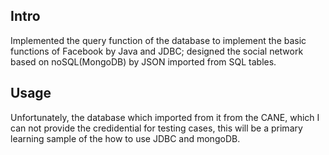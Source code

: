 ## Intro

Implemented the query function of the database to implement the
basic functions of Facebook by Java and JDBC; designed the social network based on noSQL(MongoDB) by JSON imported from SQL tables.

## Usage

Unfortunately, the database which imported from it from the CANE, which I can not provide the credidential for testing cases, this will be a primary learning sample of the how to use JDBC and mongoDB.
